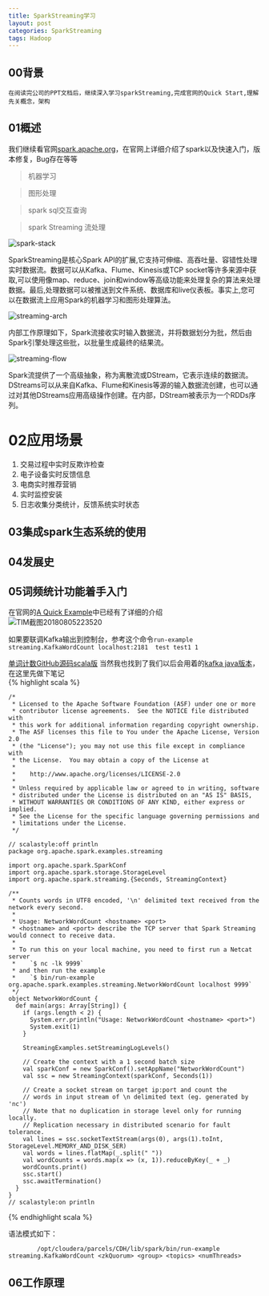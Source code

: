 ```yaml
---
title: SparkStreaming学习
layout: post
categories: SparkStreaming
tags: Hadoop
---
```

## 00背景

    在阅读完公司的PPT文档后，继续深入学习sparkStreaming,完成官网的Quick Start,理解先关概念，架构
    
## 01概述
我们继续看官网[spark.apache.org](http://spark.apache.org/docs/latest/structured-streaming-programming-guide.html)，在官网上详细介绍了spark以及快速入门，版本修复，Bug存在等等

> 机器学习  


>图形处理

>spark sql交互查询

>spark Streaming 流处理 

![spark-stack](http://p1vuoao0b.bkt.clouddn.com/JekyllWriter/spark-stack.png)  
<!--more-->
SparkStreaming是核心Spark API的扩展,它支持可伸缩、高吞吐量、容错性处理实时数据流。数据可以从Kafka、Flume、Kinesis或TCP socket等许多来源中获取,可以使用像map、reduce、join和window等高级功能来处理复杂的算法来处理数据。最后,处理数据可以被推送到文件系统、数据库和live仪表板。事实上,您可以在数据流上应用Spark的机器学习和图形处理算法。 

![streaming-arch](http://p1vuoao0b.bkt.clouddn.com/JekyllWriter/streaming-arch.png)  

内部工作原理如下，Spark流接收实时输入数据流，并将数据划分为批，然后由Spark引擎处理这些批，以批量生成最终的结果流。  
 

![streaming-flow](http://p1vuoao0b.bkt.clouddn.com/JekyllWriter/streaming-flow.png)  

Spark流提供了一个高级抽象，称为离散流或DStream，它表示连续的数据流。DStreams可以从来自Kafka、Flume和Kinesis等源的输入数据流创建，也可以通过对其他DStreams应用高级操作创建。在内部，DStream被表示为一个RDDs序列。  



# 02应用场景
1. 交易过程中实时反欺诈检查
2. 电子设备实时反馈信息
3. 电商实时推荐营销
4. 实时监控安装
5. 日志收集分类统计，反馈系统实时状态

## 03集成spark生态系统的使用
## 04发展史
## 05词频统计功能着手入门  
在官网的[A Quick Example](http://spark.apache.org/docs/latest/streaming-programming-guide.html#a-quick-example)中已经有了详细的介绍  
![TIM截图20180805223520](http://p1vuoao0b.bkt.clouddn.com/JekyllWriter/TIM截图20180805223520.png)  

如果要联调Kafka输出到控制台，参考这个命令`run-example streaming.KafkaWordCount localhost:2181  test test1 1 ` 

[单词计数GitHub源码scala版](https://github.com/apache/spark/blob/v2.3.0/examples/src/main/scala/org/apache/spark/examples/streaming/NetworkWordCount.scala)
当然我也找到了我们以后会用着的[kafka java版本](https://github.com/apache/spark/blob/v2.3.0/examples/src/main/java/org/apache/spark/examples/streaming/JavaDirectKafkaWordCount.java)，在这里先做下笔记  
{% highlight scala %}

	/*
	 * Licensed to the Apache Software Foundation (ASF) under one or more
	 * contributor license agreements.  See the NOTICE file distributed with
	 * this work for additional information regarding copyright ownership.
	 * The ASF licenses this file to You under the Apache License, Version 2.0
	 * (the "License"); you may not use this file except in compliance with
	 * the License.  You may obtain a copy of the License at
	 *
	 *    http://www.apache.org/licenses/LICENSE-2.0
	 *
	 * Unless required by applicable law or agreed to in writing, software
	 * distributed under the License is distributed on an "AS IS" BASIS,
	 * WITHOUT WARRANTIES OR CONDITIONS OF ANY KIND, either express or implied.
	 * See the License for the specific language governing permissions and
	 * limitations under the License.
	 */
	
	// scalastyle:off println
	package org.apache.spark.examples.streaming
	
	import org.apache.spark.SparkConf
	import org.apache.spark.storage.StorageLevel
	import org.apache.spark.streaming.{Seconds, StreamingContext}
	
	/**
	 * Counts words in UTF8 encoded, '\n' delimited text received from the network every second.
	 *
	 * Usage: NetworkWordCount <hostname> <port>
	 * <hostname> and <port> describe the TCP server that Spark Streaming would connect to receive data.
	 *
	 * To run this on your local machine, you need to first run a Netcat server
	 *    `$ nc -lk 9999`
	 * and then run the example
	 *    `$ bin/run-example org.apache.spark.examples.streaming.NetworkWordCount localhost 9999`
	 */
	object NetworkWordCount {
	  def main(args: Array[String]) {
	    if (args.length < 2) {
	      System.err.println("Usage: NetworkWordCount <hostname> <port>")
	      System.exit(1)
	    }
	
	    StreamingExamples.setStreamingLogLevels()
	
	    // Create the context with a 1 second batch size
	    val sparkConf = new SparkConf().setAppName("NetworkWordCount")
	    val ssc = new StreamingContext(sparkConf, Seconds(1))
	
	    // Create a socket stream on target ip:port and count the
	    // words in input stream of \n delimited text (eg. generated by 'nc')
	    // Note that no duplication in storage level only for running locally.
	    // Replication necessary in distributed scenario for fault tolerance.
	    val lines = ssc.socketTextStream(args(0), args(1).toInt, StorageLevel.MEMORY_AND_DISK_SER)
	    val words = lines.flatMap(_.split(" "))
	    val wordCounts = words.map(x => (x, 1)).reduceByKey(_ + _)
	    wordCounts.print()
	    ssc.start()
	    ssc.awaitTermination()
	  }
	}
	// scalastyle:on println
{% endhighlight scala %}
 
    
语法模式如下：  

            /opt/cloudera/parcels/CDH/lib/spark/bin/run-example streaming.KafkaWordCount <zkQuorum> <group> <topics> <numThreads>


## 06工作原理